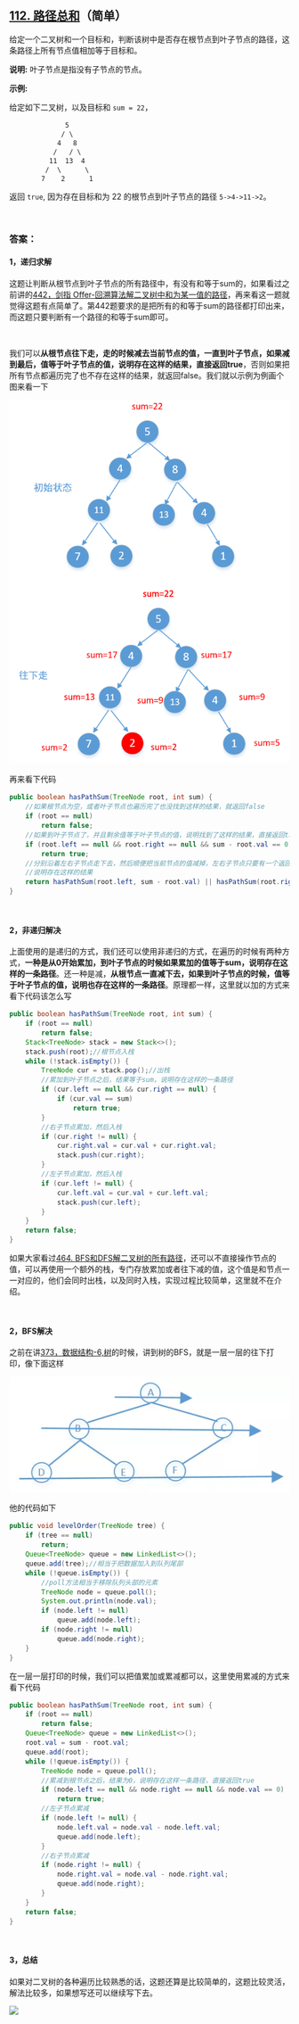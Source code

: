 ## [112. 路径总和](https://leetcode-cn.com/problems/path-sum/)（简单）

给定一个二叉树和一个目标和，判断该树中是否存在根节点到叶子节点的路径，这条路径上所有节点值相加等于目标和。

**说明:** 叶子节点是指没有子节点的节点。

**示例:** 

给定如下二叉树，以及目标和 `sum = 22`，

```
              5
             / \
            4   8
           /   / \
          11  13  4
         /  \      \
        7    2      1
```

返回 `true`, 因为存在目标和为 22 的根节点到叶子节点的路径 `5->4->11->2`。

<br>

### 答案：

#### 1，递归求解

这题让判断从根节点到叶子节点的所有路径中，有没有和等于sum的，如果看过之前讲的[442，剑指 Offer-回溯算法解二叉树中和为某一值的路径](http://mp.weixin.qq.com/s?__biz=MzU0ODMyNDk0Mw==&mid=2247488384&idx=1&sn=a493184aa793fee33d756b22cf873dc7&chksm=fb4180a0cc3609b63c48bafcc89a73d087e5827ec6acc982d9cb69d9702221119c2b990ddb22&scene=21#wechat_redirect)，再来看这一题就觉得这题有点简单了。第442题要求的是把所有的和等于sum的路径都打印出来，而这题只要判断有一个路径的和等于sum即可。

<br>

我们可以**从根节点往下走，走的时候减去当前节点的值，一直到叶子节点，如果减到最后，值等于叶子节点的值，说明存在这样的结果，直接返回true**，否则如果把所有节点都遍历完了也不存在这样的结果，就返回false。我们就以示例为例画个图来看一下

![](https://raw.githubusercontent.com/sdwwld/algorithms/master/img/leetcode/0112/640.png)

再来看下代码

```java
public boolean hasPathSum(TreeNode root, int sum) {
    //如果根节点为空，或者叶子节点也遍历完了也没找到这样的结果，就返回false
    if (root == null)
        return false;
    //如果到叶子节点了，并且剩余值等于叶子节点的值，说明找到了这样的结果，直接返回true
    if (root.left == null && root.right == null && sum - root.val == 0)
        return true;
    //分别沿着左右子节点走下去，然后顺便把当前节点的值减掉，左右子节点只要有一个返回true，
    //说明存在这样的结果
    return hasPathSum(root.left, sum - root.val) || hasPathSum(root.right, sum - root.val);
}
```

<br>

#### 2，非递归解决

上面使用的是递归的方式，我们还可以使用非递归的方式，在遍历的时候有两种方式，**一种是从0开始累加，到叶子节点的时候如果累加的值等于sum，说明存在这样的一条路径**。还一种是减，**从根节点一直减下去，如果到叶子节点的时候，值等于叶子节点的值，说明也存在这样的一条路径**。原理都一样，这里就以加的方式来看下代码该怎么写

```java
public boolean hasPathSum(TreeNode root, int sum) {
    if (root == null)
        return false;
    Stack<TreeNode> stack = new Stack<>();
    stack.push(root);//根节点入栈
    while (!stack.isEmpty()) {
        TreeNode cur = stack.pop();//出栈
        //累加到叶子节点之后，结果等于sum，说明存在这样的一条路径
        if (cur.left == null && cur.right == null) {
            if (cur.val == sum)
                return true;
        }
        //右子节点累加，然后入栈
        if (cur.right != null) {
            cur.right.val = cur.val + cur.right.val;
            stack.push(cur.right);
        }
        //左子节点累加，然后入栈
        if (cur.left != null) {
            cur.left.val = cur.val + cur.left.val;
            stack.push(cur.left);
        }
    }
    return false;
}
```

如果大家看过[464. BFS和DFS解二叉树的所有路径](http://mp.weixin.qq.com/s?__biz=MzU0ODMyNDk0Mw==&mid=2247488825&idx=1&sn=8361c0d12f3125f5df0ee1b0b993d7eb&chksm=fb418619cc360f0fccb4a4b7bab1e69353ce8ad96c6390cd1965f460b4c483136b9ee63ea949&scene=21#wechat_redirect)，还可以不直接操作节点的值，可以再使用一个额外的栈，专门存放累加或者往下减的值，这个值是和节点一一对应的，他们会同时出栈，以及同时入栈，实现过程比较简单，这里就不在介绍。

<br>

#### 2，BFS解决

之前在讲[373，数据结构-6,树](http://mp.weixin.qq.com/s?__biz=MzU0ODMyNDk0Mw==&mid=2247487028&idx=1&sn=e06a0cd5760e62890e60e43a279a472b&chksm=fb419d14cc36140257eb220aaeac182287b10c3cab5c803ebd54013ee3fc120d693067c2e960&scene=21#wechat_redirect)的时候，讲到树的BFS，就是一层一层的往下打印，像下面这样

![](https://raw.githubusercontent.com/sdwwld/algorithms/master/img/common/641.png)

他的代码如下

```java
public void levelOrder(TreeNode tree) {
    if (tree == null)
        return;
    Queue<TreeNode> queue = new LinkedList<>();
    queue.add(tree);//相当于把数据加入到队列尾部
    while (!queue.isEmpty()) {
        //poll方法相当于移除队列头部的元素
        TreeNode node = queue.poll();
        System.out.println(node.val);
        if (node.left != null)
            queue.add(node.left);
        if (node.right != null)
            queue.add(node.right);
    }
}
```

在一层一层打印的时候，我们可以把值累加或累减都可以，这里使用累减的方式来看下代码

```java
public boolean hasPathSum(TreeNode root, int sum) {
    if (root == null)
        return false;
    Queue<TreeNode> queue = new LinkedList<>();
    root.val = sum - root.val;
    queue.add(root);
    while (!queue.isEmpty()) {
        TreeNode node = queue.poll();
        //累减到根节点之后，结果为0，说明存在这样一条路径，直接返回true
        if (node.left == null && node.right == null && node.val == 0)
            return true;
        //左子节点累减
        if (node.left != null) {
            node.left.val = node.val - node.left.val;
            queue.add(node.left);
        }
        //右子节点累减
        if (node.right != null) {
            node.right.val = node.val - node.right.val;
            queue.add(node.right);
        }
    }
    return false;
}
```

<br>

#### 3，总结

如果对二叉树的各种遍历比较熟悉的话，这题还算是比较简单的，这题比较灵活，解法比较多，如果想写还可以继续写下去。



![](https://img-blog.csdnimg.cn/20200807155236311.png)

